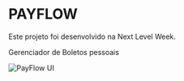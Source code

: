 # PAYFLOW



Este projeto foi desenvolvido na Next Level Week.

Gerenciador de Boletos pessoais

![PayFlow UI](https://user-images.githubusercontent.com/84814795/123505726-1cd1f800-d637-11eb-86d5-2ccd03ae67ef.png)

